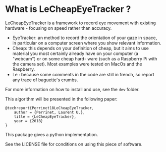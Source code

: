 What is LeCheapEyeTracker ?
===========================

LeCheapEyeTracker is a framework to record eye movement with existing hardware -
focusing on speed rather than accuracy.

- EyeTracker: an method to record the orientation of your gaze in space, in
  particular on a computer screen where you show relevant information.
- Cheap: this depends on your definition of cheap, but it aims to use material you
  most certainly already have on your computer (a "webcam") or on some cheap hard-
  ware (such as a Raspberry Pi with the camera set). Most examples were tested on
  MacOs and the Raspberry.
- Le : because some comments in the code are still in french, so report any
  trace of baguette's crumbs.

For more information on how to install and use, see the ``dev`` folder.

This algorithm will be presented in the following paper:

~~~~{.bibtex}
@techreport{Perrinet18LeCheapEyeTracker,
    author = {Perrinet, Laurent U.},
    title = {LeCheapEyeTracker},
    year = {2018}
}
~~~~

This package gives a python implementation.

See the LICENSE file for conditions on using this piece of software.
